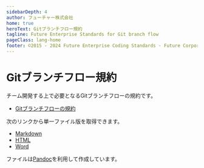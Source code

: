 ```yaml
---
sidebarDepth: 4
author: フューチャー株式会社
home: true
heroText: Gitブランチフロー規約
tagline: Future Enterprise Standards for Git branch flow
pageClass: lang-home
footer: ©2015 - 2024 Future Enterprise Coding Standards - Future Corporation
---
```


# Gitブランチフロー規約

チーム開発する上で必要となるGitブランチフローの規約です。

- [Gitブランチフローの規約](Gitブランチフロー規約.md)

次のリンクから単一ファイル版を取得できます。

- [Markdown](https://github.com/future-architect/coding-standards/blob/master/documents/forGitBranch/Gitブランチフロー規約.md)
- [HTML](https://github.com/future-architect/coding-standards/blob/gh-pages/resources/Gitブランチフロー規約.html)
- [Word](https://github.com/future-architect/coding-standards/raw/gh-pages/resources/Gitブランチフロー規約.docx)

ファイルは[Pandoc]を利用して作成しています。

[pandoc]: https://pandoc.org/

